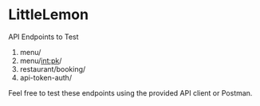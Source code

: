 # LittleLemon

API Endpoints to Test

1. menu/
2. menu/<int:pk>/
3. restaurant/booking/
4. api-token-auth/


Feel free to test these endpoints using the provided API client or Postman.

